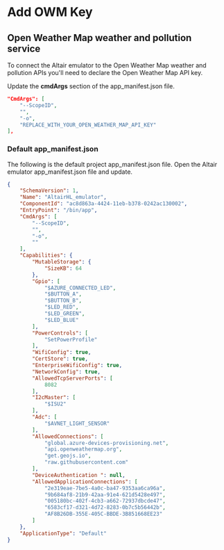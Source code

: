 # Add OWM Key

## Open Weather Map weather and pollution service

To connect the Altair emulator to the Open Weather Map weather and pollution APIs you'll need to declare the Open Weather Map API key.

Update the **cmdArgs** section of the app_manifest.json file.

```json
"CmdArgs": [
    "--ScopeID",
    "",
    "-o",
    "REPLACE_WITH_YOUR_OPEN_WEATHER_MAP_API_KEY"
],
```

### Default app_manifest.json

The following is the default project app_manifest.json file. Open the Altair emulator app_manifest.json file and update.

```json
{
    "SchemaVersion": 1,
    "Name": "AltairHL_emulator",
    "ComponentId": "ac8d863a-4424-11eb-b378-0242ac130002",
    "EntryPoint": "/bin/app",
    "CmdArgs": [
        "--ScopeID",
        "",
        "-o",
        ""
    ],
    "Capabilities": {
        "MutableStorage": {
            "SizeKB": 64
        },
        "Gpio": [
            "$AZURE_CONNECTED_LED",
            "$BUTTON_A",
            "$BUTTON_B",
            "$LED_RED",
            "$LED_GREEN",
            "$LED_BLUE"
        ],
        "PowerControls": [
            "SetPowerProfile"
        ],
        "WifiConfig": true,
        "CertStore": true,
        "EnterpriseWifiConfig": true,
        "NetworkConfig": true,
        "AllowedTcpServerPorts": [
            8082
        ],
        "I2cMaster": [
            "$ISU2"
        ],
        "Adc": [
            "$AVNET_LIGHT_SENSOR"
        ],
        "AllowedConnections": [
            "global.azure-devices-provisioning.net",
            "api.openweathermap.org",
            "get.geojs.io",
            "raw.githubusercontent.com"
        ],
        "DeviceAuthentication ": null,
        "AllowedApplicationConnections": [
            "2e319eae-7be5-4a0c-ba47-9353aa6ca96a",
            "9b684af8-21b9-42aa-91e4-621d5428e497",
            "005180bc-402f-4cb3-a662-72937dbcde47",
            "6583cf17-d321-4d72-8283-0b7c5b56442b",
            "AF8B26DB-355E-405C-BBDE-3B851668EE23"
        ]
    },
    "ApplicationType": "Default"
}
```
